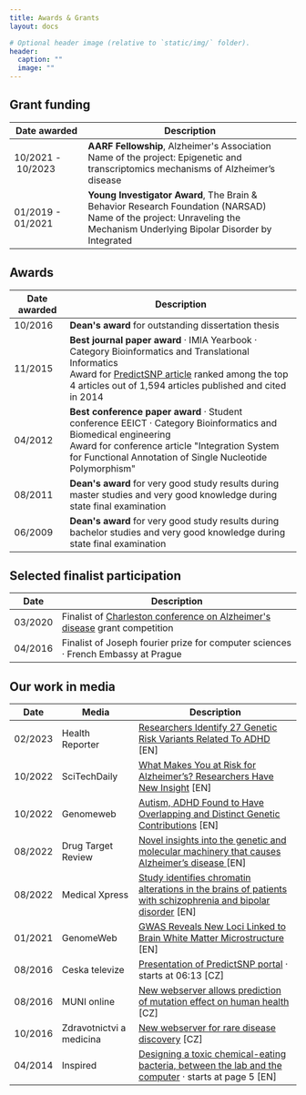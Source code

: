 ```yaml
---
title: Awards & Grants
layout: docs

# Optional header image (relative to `static/img/` folder).
header:
  caption: ""
  image: ""
---
```



<h2>Grant funding</h2>

| Date awarded      | Description                    |
| ------------------| ------------------------------ |
| 10/2021 - 10/2023 | <strong>AARF Fellowship</strong>, Alzheimer's Association<br/>Name of the project: Epigenetic and transcriptomics mechanisms of Alzheimer’s disease |
| 01/2019 - 01/2021 | <strong>Young Investigator Award</strong>, The Brain & Behavior Research Foundation (NARSAD)<br/>Name of the project: Unraveling the Mechanism Underlying Bipolar Disorder by Integrated |


<h2>Awards</h2>

| Date awarded      | Description                    |
| ------------------| ------------------------------ |
| 10/2016           | <strong>Dean's award</strong> for outstanding dissertation thesis |
| 11/2015           | <strong>Best journal paper award</strong> · IMIA Yearbook · Category Bioinformatics and Translational Informatics<br>Award for <a href="https://journals.plos.org/ploscompbiol/article?id=10.1371/journal.pcbi.1003440">PredictSNP article</a> ranked among the top 4 articles out of 1,594 articles published and cited in 2014 |
| 04/2012           | <strong>Best conference paper award</strong> · Student conference EEICT · Category Bioinformatics and Biomedical engineering<br> Award for conference article "Integration System for Functional Annotation of Single Nucleotide Polymorphism" |
| 08/2011           | <strong>Dean's award</strong> for very good study results during master studies and very good knowledge during state final examination |
| 06/2009           | <strong>Dean's award</strong> for very good study results during bachelor studies and very good knowledge during state final examination |

<h2>Selected finalist participation</h2>

| Date              | Description                    |
| ------------------| ------------------------------ |
| 03/2020           | Finalist of <a href="https://newvisionresearch.org/ccad">Charleston conference on Alzheimer's disease</a> grant competition |
| 04/2016           | Finalist of Joseph fourier prize for computer sciences · French Embassy at Prague |


<h2>Our work in media</h2>

| Date              | Media                    | Description            |
| ------------------| -------------------------|------------------------|
| 02/2023           | Health Reporter          | <a href="https://health-reporter.news/researchers-identify-27-genetic-risk-variants-related-to-adhd/">Researchers Identify 27 Genetic Risk Variants Related To ADHD</a> [EN] |
| 10/2022           | SciTechDaily             | <a href="https://scitechdaily.com/what-makes-you-at-risk-for-alzheimers-researchers-have-new-insight/">What Makes You at Risk for Alzheimer’s? Researchers Have New Insight</a> [EN] |
| 10/2022           | Genomeweb                | <a href="http://ct.moreover.com/?a=48842375676&p=1pl&v=1&x=ddcmr9H2XDTktVHnIUwjBw">Autism, ADHD Found to Have Overlapping and Distinct Genetic Contributions</a> [EN] |
| 08/2022           | Drug Target Review       | <a href="http://ct.moreover.com/?a=48441579845&p=1pl&v=1&x=yJpEjHQ-kGhjGShQJWs0TQ">Novel insights into the genetic and molecular machinery that causes Alzheimer’s disease </a> [EN] |
| 08/2022           | Medical Xpress       | <a href="https://medicalxpress.com/news/2022-04-chromatin-brains-patients-schizophrenia-bipolar.html">Study identifies chromatin alterations in the brains of patients with schizophrenia and bipolar disorder</a> [EN] |
| 01/2021           | GenomeWeb                | <a href="http://ct.moreover.com/?a=45184877810&p=1pl&v=1&x=iYFvcmr_qudJwXs0Xp7O8g">GWAS Reveals New Loci Linked to Brain White Matter Microstructure</a> [EN]
| 08/2016           | Ceska televize           | <a href="https://www.ceskatelevize.cz/ivysilani/10122427178-udalosti-v-regionech-brno/316281381990825-udalosti-v-regionech/titulky">Presentation of PredictSNP portal</a> · starts at 06:13 [CZ] |
| 08/2016           | MUNI online              | <a href="https://www.em.muni.cz/veda-a-vyzkum/8118-jak-predpovedet-vliv-mutaci-na-vznik-chorob-pomuze-novy-portal">New webserver allows prediction of mutation effect on human health</a> [CZ] |
| 10/2016           | Zdravotnictvi a medicina | <a href="https://zdravi.euro.cz/clanek/novy-server-pomaha-pri-vyzkumu-genetickych-chorob-483210">New webserver for rare disease discovery</a> [CZ] |
| 04/2014           | Inspired                 | <a href="https://www.egi.eu/wp-content/uploads/2016/08/Inspired-issue-15.pdf">Designing a toxic chemical-eating bacteria, between the lab and the computer</a> · starts at page 5 [EN] |
